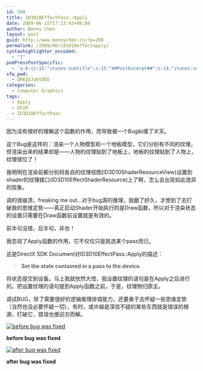 ```yaml
---
id: 208
title: ID3D10EffectPass::Apply
date: 2009-06-15T17:13:43+08:00
author: Benny Chen
layout: post
guid: http://www.bennychen.cn/?p=208
permalink: /2009/06/id3d10effectapply/
syntaxhighlighter_encoded:
  - "1"
podPressPostSpecific:
  - 'a:6:{s:15:"itunes:subtitle";s:15:"##PostExcerpt##";s:14:"itunes:summary";s:15:"##PostExcerpt##";s:15:"itunes:keywords";s:17:"##WordPressCats##";s:13:"itunes:author";s:10:"##Global##";s:15:"itunes:explicit";s:2:"No";s:12:"itunes:block";s:2:"No";}'
sfw_pwd:
  - QRKgSJabtbEE
categories:
  - Computer Graphics
tags:
  - Apply
  - DX10
  - ID3D10EffectPass
---
```

因为没有很好的理解这个函数的作用，而导致被一个Bug纠缠了半天。

这个Bug是这样的：渲染一个人物模型和一个地板模型，它们分别有不同的纹理，但渲染出来的结果却是——人物的纹理贴到了地板上，地板的纹理贴到了人物上，纹理错位了！

我明明在渲染前都分别将各自的纹理视图(ID3D10ShaderResourceView)设置到shader的纹理接口(ID3D10EffectShaderResource)上了啊，怎么会出现如此诡异的现象。

调的很崩溃，freaking me out&#8230;对于bug源的推理，我磨了好久，才想到了去打破我的思维定势——真正启动Shader开始执行的是Draw函数，所以对于渲染状态的设置只需要在Draw函数前设置就是有效的。

前半句没错，后半句，非也！

我忽视了Apply函数的作用，它不仅仅只是挑选某个pass而已。

这是DirectX SDK Document对ID3D10EffectPass::Apply的描述：

> **Set the state contained in a pass to the device.**

将状态提交到设备。马上我就恍然大悟，我设置纹理的语句是在Apply之后进行的。把设置纹理的语句提到Apply函数之前，于是，纹理物归原主。

调试BUG，除了需要很好的逻辑推理排错能力，还要勇于去怀疑一些思维定势（当然也没必要怀疑一切），有时，或许越是深信不疑的某些东西就是错误的根源，打破它，错误也便迎刃而解。

<a href="http://www.bennychen.cn/wp-content/uploads/2009/06/texture-bug.jpg" class="highslide-image" onclick="return hs.expand(this);"><img class="alignnone size-full wp-image-212" title="texture-bug" src="http://www.bennychen.cn/wp-content/uploads/2009/06/texture-bug.jpg" alt="before bug was fixed" srcset="http://www.bennychen.cn/wp-content/uploads/2009/06/texture-bug.jpg 326w, http://www.bennychen.cn/wp-content/uploads/2009/06/texture-bug-300x232.jpg 300w" sizes="(max-width: 326px) 100vw, 326px" /></a>
  
**before bug was fixed**

<a href="http://www.bennychen.cn/wp-content/uploads/2009/06/texture-bug-fixed.jpg" class="highslide-image" onclick="return hs.expand(this);"><img class="alignnone size-full wp-image-213" title="texture-bug-fixed" src="http://www.bennychen.cn/wp-content/uploads/2009/06/texture-bug-fixed.jpg" alt="after bug was fixed" srcset="http://www.bennychen.cn/wp-content/uploads/2009/06/texture-bug-fixed.jpg 326w, http://www.bennychen.cn/wp-content/uploads/2009/06/texture-bug-fixed-300x233.jpg 300w" sizes="(max-width: 326px) 100vw, 326px" /></a>
  
**after bug was fixed**